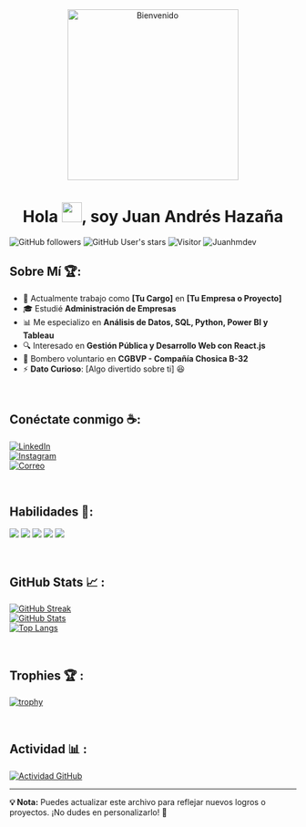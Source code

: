<div align="center" width="50">
    <img alt="Bienvenido" src="./assets/welcome.png" width="300"/>
</div>

<h1 align="center">Hola <img src="https://media.giphy.com/media/hvRJCLFzcasrR4ia7z/giphy.gif" width="35">, soy Juan Andrés Hazaña</h1>

![GitHub followers](https://img.shields.io/github/followers/Juanhmdev?style=social) ![GitHub User's stars](https://img.shields.io/github/stars/Juanhmdev?style=social) ![Visitor](https://visitor-badge.laobi.icu/badge?page_id=Juanhmdev.repoName) <img src="https://komarev.com/ghpvc/?username=Juanhmdev" alt="Juanhmdev" />

## Sobre Mí 🏆:

- 🏢 Actualmente trabajo como **[Tu Cargo]** en **[Tu Empresa o Proyecto]**
- 🎓 Estudié **Administración de Empresas**
- 📊 Me especializo en **Análisis de Datos, SQL, Python, Power BI y Tableau**
- 🔍 Interesado en **Gestión Pública y Desarrollo Web con React.js**
- 🚒 Bombero voluntario en **CGBVP - Compañía Chosica B-32**
- ⚡ **Dato Curioso**: [Algo divertido sobre ti] 😆

<br>

## Conéctate conmigo ☕:

[![LinkedIn](https://img.icons8.com/fluency/48/000000/linkedin.png)](https://www.linkedin.com/in/TU_PERFIL/)  
[![Instagram](https://img.icons8.com/fluency/48/000000/instagram-new.png)](https://www.instagram.com/Juanhmdev/)  
[![Correo](https://img.icons8.com/fluency/48/000000/apple-mail.png)](mailto:TUCORREO@gmail.com)

<br>

## Habilidades 🚀:

<img src="https://img.icons8.com/color/48/000000/python.png"/> <img src="https://img.icons8.com/color/48/000000/sql.png"/> <img src="https://img.icons8.com/color/48/000000/power-bi.png"/> <img src="https://img.icons8.com/color/48/000000/javascript--v1.png"/> <img src="https://img.icons8.com/office/48/000000/react.png"/>

<br>

## GitHub Stats 📈 :

[![GitHub Streak](https://github-readme-streak-stats.herokuapp.com?user=Juanhmdev&theme=algolia&date_format=M%20j%5B%2C%20Y%5D)](https://git.io/streak-stats)  
[![GitHub Stats](https://github-readme-stats.vercel.app/api?username=Juanhmdev&theme=algolia)](https://github.com/Juanhmdev/github-readme-stats)  
[![Top Langs](https://github-readme-stats.vercel.app/api/top-langs/?username=Juanhmdev&theme=algolia)](https://github.com/Juanhmdev/github-readme-stats)

<br>

## Trophies 🏆 :

[![trophy](https://github-profile-trophy.vercel.app/?username=Juanhmdev)](https://github.com/Juanhmdev/github-profile-trophy)

<br>

## Actividad 📊 :

[![Actividad GitHub](https://activity-graph.herokuapp.com/graph?username=Juanhmdev&bg_color=000&color=fff&line=00E676&point=fff&hide_border=true)](https://github.com/Juanhmdev/github-readme-activity-graph)

---

**💡 Nota:** Puedes actualizar este archivo para reflejar nuevos logros o proyectos. ¡No dudes en personalizarlo! 🚀

